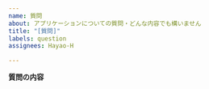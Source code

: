 ```yaml
---
name: 質問
about: アプリケーションについての質問・どんな内容でも構いません
title: "[質問]"
labels: question
assignees: Hayao-H

---
```


**質問の内容**
